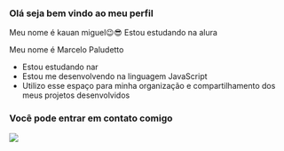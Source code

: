### Olá seja bem vindo ao meu perfil 
Meu nome é kauan miguel😉😎
Estou estudando na alura 

Meu nome é Marcelo Paludetto

- Estou estudando nar
- Estou me desenvolvendo na linguagem JavaScript
- Utilizo esse espaço para minha organização e compartilhamento dos meus projetos desenvolvidos

### Você pode entrar em contato comigo
![](https://media1.tenor.com/m/gR-g_vw8boAAAAAC/baby-oooh.gif)
